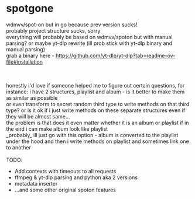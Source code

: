 # spotgone
wdmvv/spot-on but in go because prev version sucks!
<br>
probably project structure sucks, sorry
<br>
everything will probably be based on wdmvv/spoton but with manual parsing? or maybe yt-dlp rewrite (ill prob stick with yt-dlp binary and manual parsing)<br>
grab a binary here - https://github.com/yt-dlp/yt-dlp?tab=readme-ov-file#installation<br>
<br>

<br>
honestly i'd love if someone helped me to figure out certain questions, for instance: i have 2 structures, playlist and album - is it better to make them as similar as possible<br>
or even transform to secret random third type to write methods on that third type? or is it ok if i just write methods on these separate structures even if they will be almost same...<br>
the problem is that does it even matter whether it is an album or playlist if in the end i can make album look like playlist<br>
_probably_ ill just go with this option - album is converted to the playlist under the hood and then i write methods on playlist and sometimes link one to another<br>
<br>
TODO:<br>
<ul>
<li>Add contexts with timeouts to all requests</li>
<li>ffmpeg & yt-dlp parsing and python aka 2 versions</li>
<li>metadata inserter</li>
<li>...and some other original spoton features</li>
</ul>
